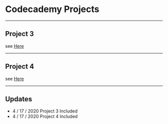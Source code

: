 # Codecademy Projects

----

## Project 3
see [Here](https://htmlpreview.github.io/?https://github.com/kamol-nazarov/Codecademy-Projects/blob/master/Project%20_3/index.html)

----
## Project 4
see [Here](https://htmlpreview.github.io/?https://github.com/kamol-nazarov/Codecademy-Projects/blob/master/Project%20_4/index.html)

----
## Updates
* 4 / 17 / 2020 Project 3 Included
* 4 / 17 / 2020 Project 4 Included
